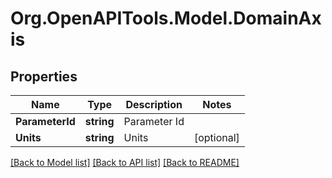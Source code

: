 # Org.OpenAPITools.Model.DomainAxis

## Properties

Name | Type | Description | Notes
------------ | ------------- | ------------- | -------------
**ParameterId** | **string** | Parameter Id | 
**Units** | **string** | Units | [optional] 

[[Back to Model list]](../README.md#documentation-for-models) [[Back to API list]](../README.md#documentation-for-api-endpoints) [[Back to README]](../README.md)


